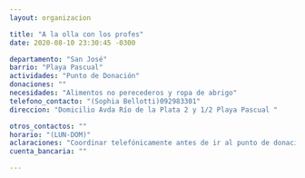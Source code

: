 ```yaml
---
layout: organizacion

title: "A la olla con los profes"
date: 2020-08-10 23:30:45 -0300

departamento: "San José"
barrio: "Playa Pascual"
actividades: "Punto de Donación"
donaciones: ""
necesidades: "Alimentos no perecederos y ropa de abrigo"
telefono_contacto: "(Sophia Bellotti)092983301"
direccion: "Domicilio Avda Río de la Plata 2 y 1/2 Playa Pascual "

otros_contactos: ""
horario: "(LUN-DOM)"
aclaraciones: "Coordinar telefónicamente antes de ir al punto de donación"
cuenta_bancaria: ""

---
```

